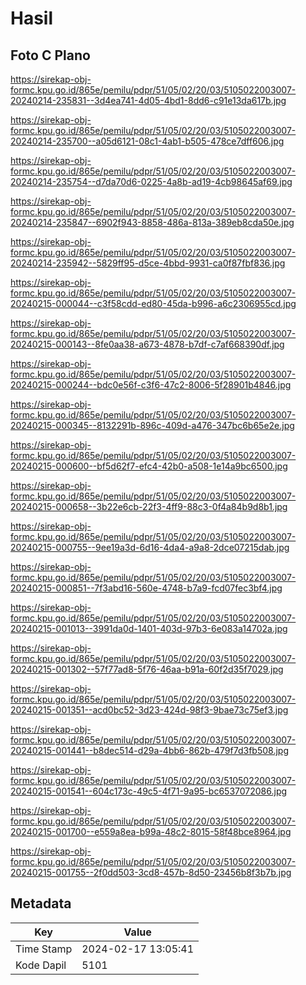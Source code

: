 # Hasil

## Foto C Plano

https://sirekap-obj-formc.kpu.go.id/865e/pemilu/pdpr/51/05/02/20/03/5105022003007-20240214-235831--3d4ea741-4d05-4bd1-8dd6-c91e13da617b.jpg

https://sirekap-obj-formc.kpu.go.id/865e/pemilu/pdpr/51/05/02/20/03/5105022003007-20240214-235700--a05d6121-08c1-4ab1-b505-478ce7dff606.jpg

https://sirekap-obj-formc.kpu.go.id/865e/pemilu/pdpr/51/05/02/20/03/5105022003007-20240214-235754--d7da70d6-0225-4a8b-ad19-4cb98645af69.jpg

https://sirekap-obj-formc.kpu.go.id/865e/pemilu/pdpr/51/05/02/20/03/5105022003007-20240214-235847--6902f943-8858-486a-813a-389eb8cda50e.jpg

https://sirekap-obj-formc.kpu.go.id/865e/pemilu/pdpr/51/05/02/20/03/5105022003007-20240214-235942--5829ff95-d5ce-4bbd-9931-ca0f87fbf836.jpg

https://sirekap-obj-formc.kpu.go.id/865e/pemilu/pdpr/51/05/02/20/03/5105022003007-20240215-000044--c3f58cdd-ed80-45da-b996-a6c2306955cd.jpg

https://sirekap-obj-formc.kpu.go.id/865e/pemilu/pdpr/51/05/02/20/03/5105022003007-20240215-000143--8fe0aa38-a673-4878-b7df-c7af668390df.jpg

https://sirekap-obj-formc.kpu.go.id/865e/pemilu/pdpr/51/05/02/20/03/5105022003007-20240215-000244--bdc0e56f-c3f6-47c2-8006-5f28901b4846.jpg

https://sirekap-obj-formc.kpu.go.id/865e/pemilu/pdpr/51/05/02/20/03/5105022003007-20240215-000345--8132291b-896c-409d-a476-347bc6b65e2e.jpg

https://sirekap-obj-formc.kpu.go.id/865e/pemilu/pdpr/51/05/02/20/03/5105022003007-20240215-000600--bf5d62f7-efc4-42b0-a508-1e14a9bc6500.jpg

https://sirekap-obj-formc.kpu.go.id/865e/pemilu/pdpr/51/05/02/20/03/5105022003007-20240215-000658--3b22e6cb-22f3-4ff9-88c3-0f4a84b9d8b1.jpg

https://sirekap-obj-formc.kpu.go.id/865e/pemilu/pdpr/51/05/02/20/03/5105022003007-20240215-000755--9ee19a3d-6d16-4da4-a9a8-2dce07215dab.jpg

https://sirekap-obj-formc.kpu.go.id/865e/pemilu/pdpr/51/05/02/20/03/5105022003007-20240215-000851--7f3abd16-560e-4748-b7a9-fcd07fec3bf4.jpg

https://sirekap-obj-formc.kpu.go.id/865e/pemilu/pdpr/51/05/02/20/03/5105022003007-20240215-001013--3991da0d-1401-403d-97b3-6e083a14702a.jpg

https://sirekap-obj-formc.kpu.go.id/865e/pemilu/pdpr/51/05/02/20/03/5105022003007-20240215-001302--57f77ad8-5f76-46aa-b91a-60f2d35f7029.jpg

https://sirekap-obj-formc.kpu.go.id/865e/pemilu/pdpr/51/05/02/20/03/5105022003007-20240215-001351--acd0bc52-3d23-424d-98f3-9bae73c75ef3.jpg

https://sirekap-obj-formc.kpu.go.id/865e/pemilu/pdpr/51/05/02/20/03/5105022003007-20240215-001441--b8dec514-d29a-4bb6-862b-479f7d3fb508.jpg

https://sirekap-obj-formc.kpu.go.id/865e/pemilu/pdpr/51/05/02/20/03/5105022003007-20240215-001541--604c173c-49c5-4f71-9a95-bc6537072086.jpg

https://sirekap-obj-formc.kpu.go.id/865e/pemilu/pdpr/51/05/02/20/03/5105022003007-20240215-001700--e559a8ea-b99a-48c2-8015-58f48bce8964.jpg

https://sirekap-obj-formc.kpu.go.id/865e/pemilu/pdpr/51/05/02/20/03/5105022003007-20240215-001755--2f0dd503-3cd8-457b-8d50-23456b8f3b7b.jpg


## Metadata

| Key        | Value               |
| ---------- | ------------------- |
| Time Stamp | 2024-02-17 13:05:41 |
| Kode Dapil | 5101                |



